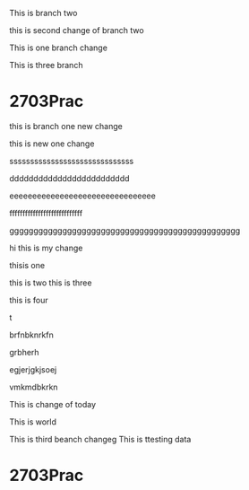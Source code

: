 

This is branch two


this is second change of branch two

This is one branch change



This is three branch


# 2703Prac	


this is branch one new change

this is new one change


ssssssssssssssssssssssssssssss


ddddddddddddddddddddddddd


eeeeeeeeeeeeeeeeeeeeeeeeeeeeeeee



ffffffffffffffffffffffffffff








gggggggggggggggggggggggggggggggggggggggggggggggg


hi
this is my change



thisis one 

this is two
this is three


this is four

t



brfnbknrkfn

grbherh

egjerjgkjsoej



vmkmdbkrkn

This is change of today

This is world

This is third beanch changeg
This is ttesting data
# 2703Prac

